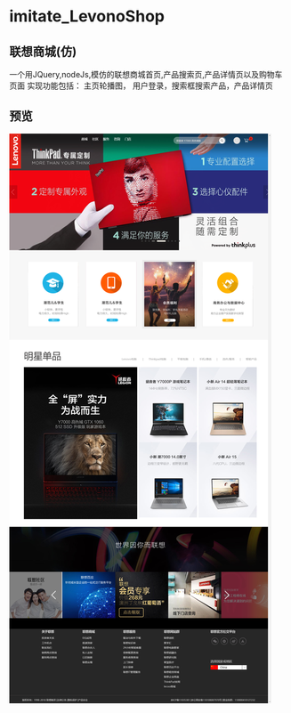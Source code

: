 # imitate_LevonoShop
联想商城(仿)
-----

一个用JQuery,nodeJs,模仿的联想商城首页,产品搜索页,产品详情页以及购物车页面
实现功能包括：
      主页轮播图， 用户登录，搜索框搜索产品，产品详情页
      
预览
-----
![首页](https://github.com/FXGSI/imitate_LevonoShop/blob/master/img/localhost_3000_index.html%20(1).png)
